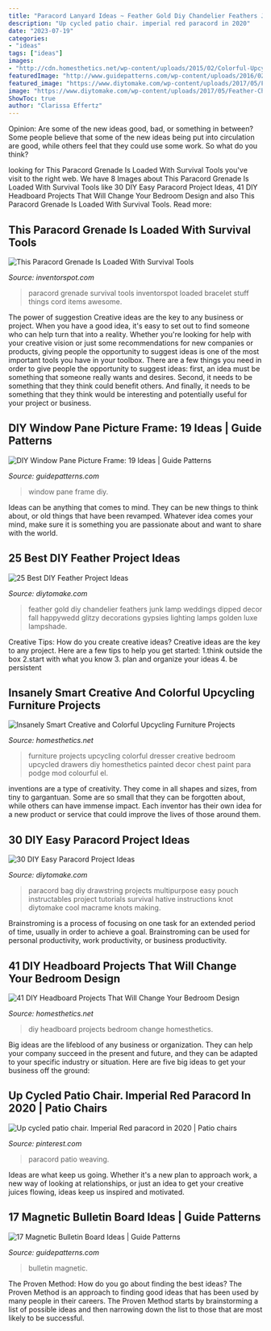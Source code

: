 ```yaml
---
title: "Paracord Lanyard Ideas ~ Feather Gold Diy Chandelier Feathers Junk Lamp Weddings Dipped Decor Fall Happywedd Glitzy Decorations Gypsies Lighting Lamps Golden Luxe Lampshade"
description: "Up cycled patio chair. imperial red paracord in 2020"
date: "2023-07-19"
categories:
- "ideas"
tags: ["ideas"]
images:
- "http://cdn.homesthetics.net/wp-content/uploads/2015/02/Colorful-Upcycling-Furniture-Projects-homesthetics.net-26.jpg"
featuredImage: "http://www.guidepatterns.com/wp-content/uploads/2016/02/Window-Pane-Picture-Frame-1.jpg"
featured_image: "https://www.diytomake.com/wp-content/uploads/2017/05/Feather-Chandelier.jpg"
image: "https://www.diytomake.com/wp-content/uploads/2017/05/Feather-Chandelier.jpg"
ShowToc: true
author: "Clarissa Effertz"
---
```



Opinion: Are some of the new ideas good, bad, or something in between?
Some people believe that some of the new ideas being put into circulation are good, while others feel that they could use some work. So what do you think?

	

		
looking for This Paracord Grenade Is Loaded With Survival Tools you've visit to the right web. We have 8 Images about This Paracord Grenade Is Loaded With Survival Tools like 30 DIY Easy Paracord Project Ideas, 41 DIY Headboard Projects That Will Change Your Bedroom Design and also This Paracord Grenade Is Loaded With Survival Tools. Read more:
		
    
## This Paracord Grenade Is Loaded With Survival Tools

<img loading=lazy src="http://inventorspot.com/files/blog1/M-550-Paracord-Survival-Grenade.jpg" onerror="this.onerror=null;this.src='https://tse4.mm.bing.net/th?id=OIP.89JcBJXdmGYYaM8eTyPYngHaJ3&amp;pid=15.1';" alt="This Paracord Grenade Is Loaded With Survival Tools">

_Source: inventorspot.com_

>paracord grenade survival tools inventorspot loaded bracelet stuff things cord items awesome. 

	

The power of suggestion
Creative ideas are the key to any business or project. When you have a good idea, it's easy to set out to find someone who can help turn that into a reality. Whether you're looking for help with your creative vision or just some recommendations for new companies or products, giving people the opportunity to suggest ideas is one of the most important tools you have in your toolbox.
There are a few things you need in order to give people the opportunity to suggest ideas: first, an idea must be something that someone really wants and desires. Second, it needs to be something that they think could benefit others. And finally, it needs to be something that they think would be interesting and potentially useful for your project or business.

    
## DIY Window Pane Picture Frame: 19 Ideas | Guide Patterns

<img loading=lazy src="http://www.guidepatterns.com/wp-content/uploads/2016/02/Window-Pane-Picture-Frame-1.jpg" onerror="this.onerror=null;this.src='https://tse3.mm.bing.net/th?id=OIP.JSJhfOFgu9yUh4lsHPg31wHaLQ&amp;pid=15.1';" alt="DIY Window Pane Picture Frame: 19 Ideas | Guide Patterns">

_Source: guidepatterns.com_

>window pane frame diy. 

	

Ideas can be anything that comes to mind. They can be new things to think about, or old things that have been revamped. Whatever idea comes your mind, make sure it is something you are passionate about and want to share with the world.

    
## 25 Best DIY Feather Project Ideas

<img loading=lazy src="https://www.diytomake.com/wp-content/uploads/2017/05/Feather-Chandelier.jpg" onerror="this.onerror=null;this.src='https://tse1.mm.bing.net/th?id=OIP.RDmEJrDctKNbqdxkJ3xUYgHaIA&amp;pid=15.1';" alt="25 Best DIY Feather Project Ideas">

_Source: diytomake.com_

>feather gold diy chandelier feathers junk lamp weddings dipped decor fall happywedd glitzy decorations gypsies lighting lamps golden luxe lampshade. 

	

Creative Tips: How do you create creative ideas?
Creative ideas are the key to any project. Here are a few tips to help you get started: 
1.think outside the box 
2.start with what you know 
3. plan and organize your ideas 
4. be persistent 

    
## Insanely Smart Creative And Colorful Upcycling Furniture Projects

<img loading=lazy src="http://cdn.homesthetics.net/wp-content/uploads/2015/02/Colorful-Upcycling-Furniture-Projects-homesthetics.net-26.jpg" onerror="this.onerror=null;this.src='https://tse4.mm.bing.net/th?id=OIP.pKX3UWWgBLbgBdOaXSGSugHaJ6&amp;pid=15.1';" alt="Insanely Smart Creative and Colorful Upcycling Furniture Projects">

_Source: homesthetics.net_

>furniture projects upcycling colorful dresser creative bedroom upcycled drawers diy homesthetics painted decor chest paint para podge mod colourful el. 

	

inventions are a type of creativity. They come in all shapes and sizes, from tiny to gargantuan. Some are so small that they can be forgotten about, while others can have immense impact. Each inventor has their own idea for a new product or service that could improve the lives of those around them.

    
## 30 DIY Easy Paracord Project Ideas

<img loading=lazy src="https://www.diytomake.com/wp-content/uploads/2016/09/paracord-multipurpose-bag.jpg" onerror="this.onerror=null;this.src='https://tse2.mm.bing.net/th?id=OIP.Hji8mEOaY9ao2OHaqi_zgQHaJ4&amp;pid=15.1';" alt="30 DIY Easy Paracord Project Ideas">

_Source: diytomake.com_

>paracord bag diy drawstring projects multipurpose easy pouch instructables project tutorials survival hative instructions knot diytomake cool macrame knots making. 

	

Brainstroming is a process of focusing on one task for an extended period of time, usually in order to achieve a goal. Brainstroming can be used for personal productivity, work productivity, or business productivity.

    
## 41 DIY Headboard Projects That Will Change Your Bedroom Design

<img loading=lazy src="http://cdn.homesthetics.net/wp-content/uploads/2015/01/41-DIY-Headboard-ideas_homesthetics47.jpg" onerror="this.onerror=null;this.src='https://tse1.mm.bing.net/th?id=OIP.SiRn5Nkn_aFcftBAXuudWwHaKf&amp;pid=15.1';" alt="41 DIY Headboard Projects That Will Change Your Bedroom Design">

_Source: homesthetics.net_

>diy headboard projects bedroom change homesthetics. 

	

Big ideas are the lifeblood of any business or organization. They can help your company succeed in the present and future, and they can be adapted to your specific industry or situation. Here are five big ideas to get your business off the ground: 

    
## Up Cycled Patio Chair. Imperial Red Paracord In 2020 | Patio Chairs

<img loading=lazy src="https://i.pinimg.com/736x/20/c2/f7/20c2f708889815dd5405d2cfc2bdd6cc.jpg" onerror="this.onerror=null;this.src='https://tse4.mm.bing.net/th?id=OIP.pOYZQoSvJZKDgb2a9qB2wgHaJ3&amp;pid=15.1';" alt="Up cycled patio chair. Imperial Red paracord in 2020 | Patio chairs">

_Source: pinterest.com_

>paracord patio weaving. 

	

Ideas are what keep us going. Whether it's a new plan to approach work, a new way of looking at relationships, or just an idea to get your creative juices flowing, ideas keep us inspired and motivated.

    
## 17 Magnetic Bulletin Board Ideas | Guide Patterns

<img loading=lazy src="http://www.guidepatterns.com/wp-content/uploads/2016/04/Magnetic-Bulletin-Board-Pictures.jpg" onerror="this.onerror=null;this.src='https://tse4.mm.bing.net/th?id=OIP.OuXAKMJuHgEmnIiBTiW6YQAAAA&amp;pid=15.1';" alt="17 Magnetic Bulletin Board Ideas | Guide Patterns">

_Source: guidepatterns.com_

>bulletin magnetic. 

	

The Proven Method: How do you go about finding the best ideas?
The Proven Method is an approach to finding good ideas that has been used by many people in their careers. The Proven Method starts by brainstorming a list of possible ideas and then narrowing down the list to those that are most likely to be successful.

